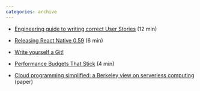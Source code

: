 ```yaml
---
categories: archive
---
```


- [Engineering guide to writing correct User Stories](https://sobolevn.me/2019/02/engineering-guide-to-user-stories "https://sobolevn.me/2019/02/engineering-guide-to-user-stories") (12 min)

- [Releasing React Native 0.59](http://facebook.github.io/react-native/blog/2019/03/12/releasing-react-native-059 "http://facebook.github.io/react-native/blog/2019/03/12/releasing-react-native-059") (6 min)

- [Write yourself a Git!](https://wyag.thb.lt/ "https://wyag.thb.lt/")

- [Performance Budgets That Stick](https://timkadlec.com/remembers/2019-03-07-performance-budgets-that-stick/ "https://timkadlec.com/remembers/2019-03-07-performance-budgets-that-stick/") (4 min)

- [Cloud programming simplified: a Berkeley view on serverless computing](https://arxiv.org/abs/1902.03383 "https://arxiv.org/abs/1902.03383") (paper)
